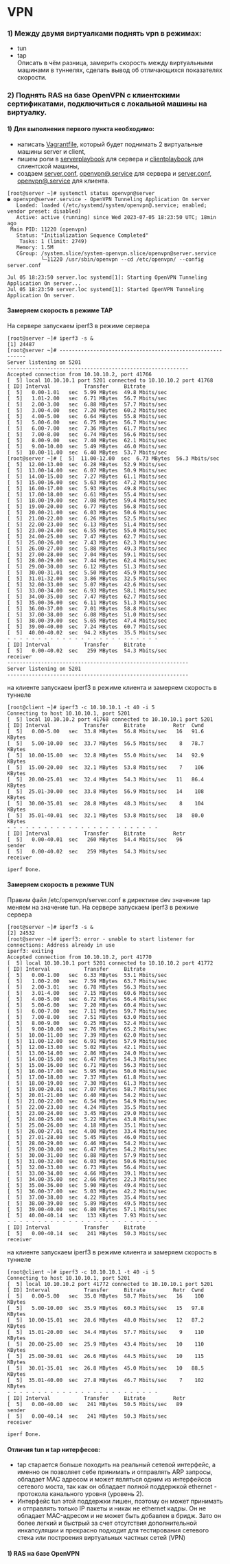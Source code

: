# VPN
### 1) Между двумя виртуалками поднять vpn в режимах:   
- tun   
- tap   
Описать в чём разница, замерить скорость между виртуальными машинами в туннелях, сделать вывод об отличающихся показателях скорости.   
### 2) Поднять RAS на базе OpenVPN с клиентскими сертификатами, подключиться с локальной машины на виртуалку.

#### 1) Для выполнения первого пункта необходимо:   
* написать [Vagrantfile](https://github.com/SalnikovAnton/VPN/blob/main/Vagrantfile "Vagrantfile"), который будет поднимать 2 виртуальные машины server и client,
* пишем роли в [serverplaybook](https://github.com/SalnikovAnton/VPN/blob/main/serverplaybook.yml "serverplaybook.yml") для сервера и [clientplaybook](https://github.com/SalnikovAnton/VPN/blob/main/clientplaybook.yml "clientplaybook.yml") для слиентской машины,
* создаем [server.conf](https://github.com/SalnikovAnton/VPN/blob/main/server/server.conf "server.conf"), [openvpn@.service](https://github.com/SalnikovAnton/VPN/blob/main/server/openvpn@.service "openvpn@.service") для сервера и [server.conf](https://github.com/SalnikovAnton/VPN/blob/main/client/server.conf "server.conf"), [openvpn@.service](https://github.com/SalnikovAnton/VPN/blob/main/server/openvpn@.service "openvpn@.service") для клиента.
   
```
[root@server ~]# systemctl status openvpn@server
● openvpn@server.service - OpenVPN Tunneling Application On server
   Loaded: loaded (/etc/systemd/system/openvpn@.service; enabled; vendor preset: disabled)
   Active: active (running) since Wed 2023-07-05 18:23:50 UTC; 18min ago
 Main PID: 11220 (openvpn)
   Status: "Initialization Sequence Completed"
    Tasks: 1 (limit: 2749)
   Memory: 1.5M
   CGroup: /system.slice/system-openvpn.slice/openvpn@server.service
           └─11220 /usr/sbin/openvpn --cd /etc/openvpn/ --config server.conf

Jul 05 18:23:50 server.loc systemd[1]: Starting OpenVPN Tunneling Application On server...
Jul 05 18:23:50 server.loc systemd[1]: Started OpenVPN Tunneling Application On server.

```
#### Замеряем скорость в режиме TAP   
Hа сервере запускаем iperf3 в режиме сервера
```
[root@server ~]# iperf3 -s &
[1] 24487
[root@server ~]# -----------------------------------------------------------
Server listening on 5201
-----------------------------------------------------------
Accepted connection from 10.10.10.2, port 41766
[  5] local 10.10.10.1 port 5201 connected to 10.10.10.2 port 41768
[ ID] Interval           Transfer     Bitrate
[  5]   0.00-1.01   sec  5.99 MBytes  49.8 Mbits/sec                  
[  5]   1.01-2.00   sec  6.71 MBytes  56.7 Mbits/sec                  
[  5]   2.00-3.00   sec  6.88 MBytes  57.7 Mbits/sec                  
[  5]   3.00-4.00   sec  7.20 MBytes  60.2 Mbits/sec                  
[  5]   4.00-5.00   sec  6.64 MBytes  55.8 Mbits/sec                  
[  5]   5.00-6.00   sec  6.75 MBytes  56.7 Mbits/sec                  
[  5]   6.00-7.00   sec  7.36 MBytes  61.7 Mbits/sec                  
[  5]   7.00-8.00   sec  6.74 MBytes  56.6 Mbits/sec                  
[  5]   8.00-9.00   sec  7.40 MBytes  62.1 Mbits/sec                  
[  5]   9.00-10.00  sec  5.49 MBytes  46.0 Mbits/sec                  
[  5]  10.00-11.00  sec  6.40 MBytes  53.7 Mbits/sec                  
[root@server ~]# [  5]  11.00-12.00  sec  6.73 MBytes  56.3 Mbits/sec                  
[  5]  12.00-13.00  sec  6.28 MBytes  52.9 Mbits/sec                  
[  5]  13.00-14.00  sec  6.07 MBytes  50.9 Mbits/sec                  
[  5]  14.00-15.00  sec  7.27 MBytes  61.1 Mbits/sec                  
[  5]  15.00-16.00  sec  5.63 MBytes  47.2 Mbits/sec                  
[  5]  16.00-17.00  sec  5.93 MBytes  49.8 Mbits/sec                  
[  5]  17.00-18.00  sec  6.61 MBytes  55.4 Mbits/sec                  
[  5]  18.00-19.00  sec  7.08 MBytes  59.4 Mbits/sec                  
[  5]  19.00-20.00  sec  6.77 MBytes  56.8 Mbits/sec                  
[  5]  20.00-21.00  sec  6.03 MBytes  50.6 Mbits/sec                  
[  5]  21.00-22.00  sec  6.26 MBytes  52.5 Mbits/sec                  
[  5]  22.00-23.00  sec  6.13 MBytes  51.4 Mbits/sec                  
[  5]  23.00-24.00  sec  6.55 MBytes  55.0 Mbits/sec                  
[  5]  24.00-25.00  sec  7.47 MBytes  62.7 Mbits/sec                  
[  5]  25.00-26.00  sec  7.43 MBytes  62.3 Mbits/sec                  
[  5]  26.00-27.00  sec  5.88 MBytes  49.3 Mbits/sec                  
[  5]  27.00-28.00  sec  7.04 MBytes  59.1 Mbits/sec                  
[  5]  28.00-29.00  sec  7.44 MBytes  62.4 Mbits/sec                  
[  5]  29.00-30.00  sec  6.12 MBytes  51.3 Mbits/sec                  
[  5]  30.00-31.01  sec  5.50 MBytes  45.9 Mbits/sec                  
[  5]  31.01-32.00  sec  3.86 MBytes  32.5 Mbits/sec                  
[  5]  32.00-33.00  sec  5.07 MBytes  42.6 Mbits/sec                  
[  5]  33.00-34.00  sec  6.93 MBytes  58.1 Mbits/sec                  
[  5]  34.00-35.00  sec  7.47 MBytes  62.7 Mbits/sec                  
[  5]  35.00-36.00  sec  6.11 MBytes  51.3 Mbits/sec                  
[  5]  36.00-37.00  sec  7.01 MBytes  58.8 Mbits/sec                  
[  5]  37.00-38.00  sec  6.08 MBytes  51.0 Mbits/sec                  
[  5]  38.00-39.00  sec  5.65 MBytes  47.4 Mbits/sec                  
[  5]  39.00-40.00  sec  7.24 MBytes  60.7 Mbits/sec                  
[  5]  40.00-40.02  sec  94.2 KBytes  35.5 Mbits/sec                  
- - - - - - - - - - - - - - - - - - - - - - - - -
[ ID] Interval           Transfer     Bitrate
[  5]   0.00-40.02  sec   259 MBytes  54.3 Mbits/sec                  receiver
-----------------------------------------------------------
Server listening on 5201
-----------------------------------------------------------
```
на клиенте запускаем iperf3 в режиме клиента и замеряем скорость в туннеле
```
[root@client ~]# iperf3 -c 10.10.10.1 -t 40 -i 5
Connecting to host 10.10.10.1, port 5201
[  5] local 10.10.10.2 port 41768 connected to 10.10.10.1 port 5201
[ ID] Interval           Transfer     Bitrate         Retr  Cwnd
[  5]   0.00-5.00   sec  33.8 MBytes  56.8 Mbits/sec   16   91.6 KBytes       
[  5]   5.00-10.00  sec  33.7 MBytes  56.5 Mbits/sec    8   78.7 KBytes       
[  5]  10.00-15.00  sec  32.8 MBytes  55.0 Mbits/sec   14   92.9 KBytes       
[  5]  15.00-20.00  sec  32.1 MBytes  53.8 Mbits/sec    7    106 KBytes       
[  5]  20.00-25.01  sec  32.4 MBytes  54.3 Mbits/sec   11   86.4 KBytes       
[  5]  25.01-30.00  sec  33.8 MBytes  56.9 Mbits/sec   14    108 KBytes       
[  5]  30.00-35.01  sec  28.8 MBytes  48.3 Mbits/sec    8    104 KBytes       
[  5]  35.01-40.01  sec  32.1 MBytes  53.8 Mbits/sec   18   80.0 KBytes       
- - - - - - - - - - - - - - - - - - - - - - - - -
[ ID] Interval           Transfer     Bitrate         Retr
[  5]   0.00-40.01  sec   260 MBytes  54.4 Mbits/sec   96             sender
[  5]   0.00-40.02  sec   259 MBytes  54.3 Mbits/sec                  receiver

iperf Done.
```
#### Замеряем скорость в режиме TUN   
Правим файл /etc/openvpn/server.conf в директиве dev значение tap меняем на значение tun. Hа сервере запускаем iperf3 в режиме сервера
```
[root@server ~]# iperf3 -s &
[2] 24532
[root@server ~]# iperf3: error - unable to start listener for connections: Address already in use
iperf3: exiting
Accepted connection from 10.10.10.2, port 41770
[  5] local 10.10.10.1 port 5201 connected to 10.10.10.2 port 41772
[ ID] Interval           Transfer     Bitrate
[  5]   0.00-1.00   sec  6.33 MBytes  53.1 Mbits/sec                  
[  5]   1.00-2.00   sec  7.59 MBytes  63.7 Mbits/sec                  
[  5]   2.00-3.01   sec  6.78 MBytes  56.3 Mbits/sec                  
[  5]   3.01-4.00   sec  7.15 MBytes  60.6 Mbits/sec                  
[  5]   4.00-5.00   sec  6.72 MBytes  56.4 Mbits/sec                  
[  5]   5.00-6.00   sec  7.20 MBytes  60.4 Mbits/sec                  
[  5]   6.00-7.00   sec  7.11 MBytes  59.7 Mbits/sec                  
[  5]   7.00-8.00   sec  7.51 MBytes  63.0 Mbits/sec                  
[  5]   8.00-9.00   sec  6.25 MBytes  52.4 Mbits/sec                  
[  5]   9.00-10.00  sec  7.76 MBytes  65.2 Mbits/sec                  
[  5]  10.00-11.00  sec  7.39 MBytes  62.0 Mbits/sec                  
[  5]  11.00-12.00  sec  6.91 MBytes  57.9 Mbits/sec                  
[  5]  12.00-13.00  sec  5.02 MBytes  42.1 Mbits/sec                  
[  5]  13.00-14.00  sec  2.86 MBytes  24.0 Mbits/sec                  
[  5]  14.00-15.00  sec  6.47 MBytes  54.3 Mbits/sec                  
[  5]  15.00-16.00  sec  6.71 MBytes  56.3 Mbits/sec                  
[  5]  16.00-17.00  sec  5.95 MBytes  50.0 Mbits/sec                  
[  5]  17.00-18.00  sec  7.37 MBytes  61.8 Mbits/sec                  
[  5]  18.00-19.00  sec  7.30 MBytes  61.3 Mbits/sec                  
[  5]  19.00-20.01  sec  7.07 MBytes  58.7 Mbits/sec                  
[  5]  20.01-21.00  sec  6.40 MBytes  54.2 Mbits/sec                  
[  5]  21.00-22.00  sec  6.54 MBytes  54.9 Mbits/sec                  
[  5]  22.00-23.00  sec  4.24 MBytes  35.5 Mbits/sec                  
[  5]  23.00-24.00  sec  3.45 MBytes  29.0 Mbits/sec                  
[  5]  24.00-25.00  sec  5.22 MBytes  43.8 Mbits/sec                  
[  5]  25.00-26.00  sec  4.18 MBytes  35.1 Mbits/sec                  
[  5]  26.00-27.01  sec  4.00 MBytes  33.4 Mbits/sec                  
[  5]  27.01-28.00  sec  5.45 MBytes  46.0 Mbits/sec                  
[  5]  28.00-29.00  sec  6.46 MBytes  54.2 Mbits/sec                  
[  5]  29.00-30.00  sec  6.47 MBytes  54.2 Mbits/sec                  
[  5]  30.00-31.00  sec  6.88 MBytes  57.9 Mbits/sec                  
[  5]  31.00-32.00  sec  6.03 MBytes  50.6 Mbits/sec                  
[  5]  32.00-33.00  sec  6.73 MBytes  56.4 Mbits/sec                  
[  5]  33.00-34.00  sec  4.66 MBytes  39.1 Mbits/sec                  
[  5]  34.00-35.00  sec  2.66 MBytes  22.3 Mbits/sec                  
[  5]  35.00-36.00  sec  5.90 MBytes  49.4 Mbits/sec                  
[  5]  36.00-37.00  sec  5.03 MBytes  42.2 Mbits/sec                  
[  5]  37.00-38.00  sec  4.22 MBytes  35.4 Mbits/sec                  
[  5]  38.00-39.00  sec  5.89 MBytes  49.5 Mbits/sec                  
[  5]  39.00-40.00  sec  6.80 MBytes  57.1 Mbits/sec                  
[  5]  40.00-40.14  sec   133 KBytes  7.93 Mbits/sec                  
- - - - - - - - - - - - - - - - - - - - - - - - -
[ ID] Interval           Transfer     Bitrate
[  5]   0.00-40.14  sec   241 MBytes  50.3 Mbits/sec                  receiver

```
на клиенте запускаем iperf3 в режиме клиента и замеряем скорость в туннеле
```
[root@client ~]# iperf3 -c 10.10.10.1 -t 40 -i 5
Connecting to host 10.10.10.1, port 5201
[  5] local 10.10.10.2 port 41772 connected to 10.10.10.1 port 5201
[ ID] Interval           Transfer     Bitrate         Retr  Cwnd
[  5]   0.00-5.00   sec  35.0 MBytes  58.7 Mbits/sec   16    100 KBytes       
[  5]   5.00-10.00  sec  35.9 MBytes  60.3 Mbits/sec   15   97.8 KBytes       
[  5]  10.00-15.01  sec  28.6 MBytes  48.0 Mbits/sec   12   87.2 KBytes       
[  5]  15.01-20.00  sec  34.4 MBytes  57.7 Mbits/sec    9    110 KBytes       
[  5]  20.00-25.00  sec  25.9 MBytes  43.4 Mbits/sec   10    110 KBytes       
[  5]  25.00-30.01  sec  26.6 MBytes  44.5 Mbits/sec   10    115 KBytes       
[  5]  30.01-35.01  sec  26.8 MBytes  45.0 Mbits/sec   10   88.5 KBytes       
[  5]  35.01-40.00  sec  27.8 MBytes  46.7 Mbits/sec    7    102 KBytes       
- - - - - - - - - - - - - - - - - - - - - - - - -
[ ID] Interval           Transfer     Bitrate         Retr
[  5]   0.00-40.00  sec   241 MBytes  50.5 Mbits/sec   89             sender
[  5]   0.00-40.14  sec   241 MBytes  50.3 Mbits/sec                  receiver

iperf Done.
```
#### Отличия tun и tap нитерфесов:   
* tap старается больше походить на реальный сетевой интерфейс, а именно он позволяет себе принимать и отправлять ARP запросы, обладает MAC адресом и может являться одним из интерфейсов сетевого моста, так как он обладает полной поддержкой ethernet - протокола канального уровня (уровень 2).
* Интерфейс tun этой поддержки лишен, поэтому он может принимать и отправлять только IP пакеты и никак не ethernet кадры. Он не обладает MAC-адресом и не может быть добавлен в бридж. Зато он более легкий и быстрый за счет отсутствия дополнительной инкапсуляции и прекрасно подходит для тестирования сетевого стека или построения виртуальных частных сетей (VPN)

#### 1) RAS на базе OpenVPN







